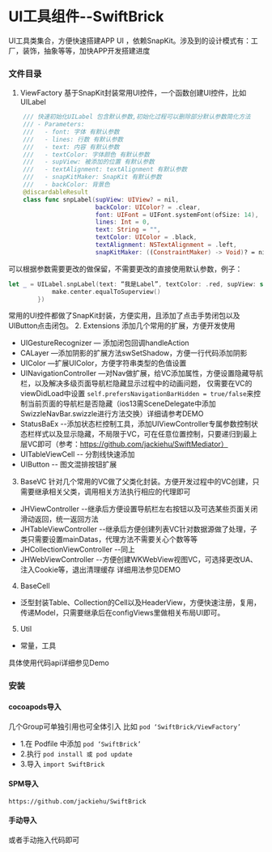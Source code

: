 # UI工具组件--SwiftBrick
UI工具类集合，方便快速搭建APP UI ，依赖SnapKit。涉及到的设计模式有：工厂，装饰，抽象等等，加快APP开发搭建进度
### 文件目录
1. ViewFactory
基于SnapKit封装常用UI控件，一个函数创建UI控件，比如UILabel
```swift
    /// 快速初始化UILabel 包含默认参数,初始化过程可以删除部分默认参数简化方法
    /// - Parameters:
    ///   - font: 字体 有默认参数
    ///   - lines: 行数 有默认参数
    ///   - text: 内容 有默认参数
    ///   - textColor: 字体颜色 有默认参数
    ///   - supView: 被添加的位置 有默认参数
    ///   - textAlignment: textAlignment 有默认参数
    ///   - snapKitMaker: SnapKit 有默认参数
    ///   - backColor: 背景色
    @discardableResult
    class func snpLabel(supView: UIView? = nil,
                        backColor: UIColor? = .clear,
                        font: UIFont = UIFont.systemFont(ofSize: 14),
                        lines: Int = 0,
                        text: String = "",
                        textColor: UIColor = .black,
                        textAlignment: NSTextAlignment = .left,
                        snapKitMaker: ((ConstraintMaker) -> Void)? = nil) -> UILabel 
```
可以根据参数需要更改的做保留，不需要更改的直接使用默认参数，例子：
```swift
let _ = UILabel.snpLabel(text: “我是Label”, textColor: .red, supView: self.view, snapKitMaker: { (make) in
            make.center.equalToSuperview()
        })
```
常用的UI控件都做了SnapKit封装，方便实用，且添加了点击手势闭包以及UIButton点击闭包。
2. Extensions
添加几个常用的扩展，方便开发使用
* UIGestureRecognizer — 添加闭包回调handleAction
* CALayer  —添加阴影的扩展方法swSetShadow，方便一行代码添加阴影
* UIColor —扩展UIColor，方便字符串类型的色值设置
* UINavigationController —对Nav做扩展，给VC添加属性，方便设置隐藏导航栏，以及解决多级页面导航栏隐藏显示过程中的动画问题，
仅需要在VC的viewDidLoad中设置 `self.prefersNavigationBarHidden = true/false`来控制当前页面的导航栏是否隐藏（ios13需SceneDelegate中添加SwizzleNavBar.swizzle进行方法交换）详细请参考DEMO
* StatusBaEx --添加状态栏控制工具，添加UIViewController专属参数控制状态栏样式以及显示隐藏，不局限于VC，可在任意位置控制，只要递归到最上层VC即可（参考：https://github.com/jackiehu/SwiftMediator）
* UITableViewCell -- 分割线快速添加
* UIButton -- 图文混排按钮扩展
3. BaseVC
针对几个常用的VC做了父类化封装。方便开发过程中的VC创建，只需要继承相关父类，调用相关方法执行相应的代理即可
* JHViewController   --继承后方便设置导航栏左右按钮以及可选某些页面关闭滑动返回，统一返回方法
* JHTableViewController  --继承后方便创建列表VC针对数据源做了处理，子类只需要设置mainDatas，代理方法不需要关心个数等等
* JHCollectionViewController  --同上
* JHWebViewController --方便创建WKWebView视图VC，可选择更改UA、注入Cookie等，退出清理缓存
详细用法参见DEMO
4. BaseCell
* 泛型封装Table、Collection的Cell以及HeaderView，方便快速注册，复用，传递Model，只需要继承后在configViews里做相关布局UI即可。
5. Util
* 常量，工具

具体使用代码api详细参见Demo

### 安装
#### cocoapods导入
几个Group可单独引用也可全体引入
比如 `pod ‘SwiftBrick/ViewFactory’`
* 1.在 Podfile 中添加 `pod ‘SwiftBrick’`
* 2.执行 `pod install 或 pod update`
* 3.导入 `import SwiftBrick`
#### SPM导入

`https://github.com/jackiehu/SwiftBrick`

#### 手动导入

或者手动拖入代码即可
